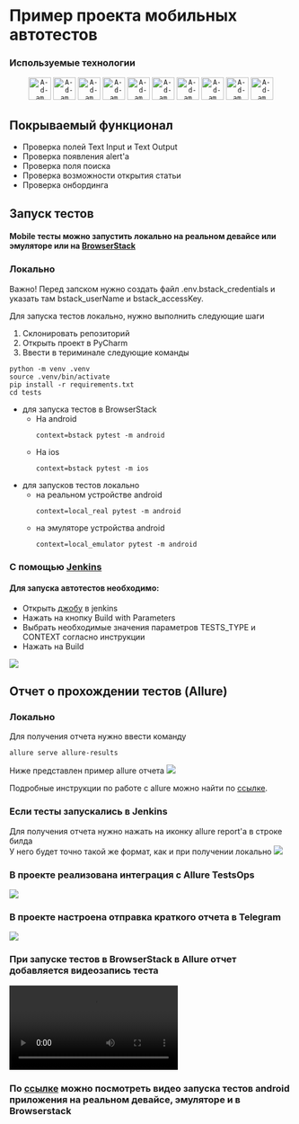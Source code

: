 # Пример проекта мобильных автотестов

###  Используемые технологии
<p align="center">
  <code><img src="images/logo/python.svg" width="40" height="40"  alt="A-d-am" title="Python"></code>
  <code><img src="images/logo/pytest.png" width="40" height="40"  alt="A-d-am" title="PyTest"></code>
  <code><img src="images/logo/selene.png" width="40" height="40"  alt="A-d-am" title="Selene"></code>
  <code><img src="images/logo/pycharm.png" width="40" height="40"  alt="A-d-am" title="PyCharm"></code>
  <code><img src="images/logo/Jenkins.svg" width="40" height="40"  alt="A-d-am" title="Jenkins"></code>
  <code><img src="images/logo/appium.png" width="40" height="40"  alt="A-d-am" title="Appium"></code>
  <code><img src="images/logo/android_studio.png" width="40" height="40"  alt="A-d-am" title="Android Studio"></code>
  <code><img src="images/logo/Allure_new.png" width="40" height="40"  alt="A-d-am" title="Allure Report"></code>
  <code><img src="images/logo/allure_testops.png" width="40" height="40"  alt="A-d-am" title="Allure TestOps"></code>
  <code><img src="images/logo/Telegram.svg" width="40" height="40"  alt="A-d-am" title="Telegram Bot"></code>
</p>

## Покрываемый функционал
- Проверка полей Text Input и Text Output
- Проверка появления alert'a 
- Проверка поля поиска 
- Проверка возможности открытия статьи
- Проверка онбординга


## Запуск тестов
#### Mobile тесты можно запустить локально на реальном девайсе или эмуляторе или на [BrowserStack](https://www.browserstack.com)

### Локально
Важно! Перед запском нужно создать файл .env.bstack_credentials и указать там bstack_userName и bstack_accessKey.

Для запуска тестов локально, нужно выполнить следующие шаги
1. Склонировать репозиторий
2. Открыть проект в PyCharm
3. Ввести в териминале следующие команды
``` 
python -m venv .venv
source .venv/bin/activate
pip install -r requirements.txt
cd tests 
```
- для запуска тестов в BrowserStack 
  - На android
    ```
    context=bstack pytest -m android 
    ```
  - На ios
    ```
    context=bstack pytest -m ios 
    ```
- для запусков тестов локально 
  - на реальном устройстве android 
    ```
    context=local_real pytest -m android 
    ```
  - на эмуляторе устройства android
    ```
    context=local_emulator pytest -m android 
    ```


### С помощью [Jenkins](https://jenkins.autotests.cloud/job/C07_suprun_diploma/)
#### Для запуска автотестов необходимо:
 - Открыть [джобу](https://jenkins.autotests.cloud/job/C07_suprun_diploma/) в jenkins
 - Нажать на кнопку Build with Parameters
 - Выбрать необходимые значения параметров TESTS_TYPE и CONTEXT согласно инструкции 
 - Нажать на Build
<img src="images/screenshots/Jenkins_build.png">


## Отчет о прохождении тестов (Allure)
### Локально
Для получения отчета нужно ввести команду 
```
allure serve allure-results
``` 
Ниже представлен пример allure отчета 
<img src="images/screenshots/allure_report_example_android.png">

Подробные инструкции по работе с allure можно найти по [ссылке](https://allurereport.org/docs/).
### Если тесты запускались в Jenkins
Для получения отчета нужно нажать на иконку allure report'a в строке билда  
У него будет точно такой же формат, как и при получении локально
<img src="images/screenshots/allure_report_from_jenkins.png">

### В проекте реализована интеграция с Allure TestsOps
<img src="images/screenshots/allure_test_ops.png">

### В проекте настроена отправка краткого отчета в Telegram
<img src="images/screenshots/tg_android_allure.png">

### При запуске тестов в BrowserStack в Allure отчет добавляется видеозапись теста
<video src="images/videos/browserstack_video_example.gif">Пример запуска теста

### По [ссылке](https://drive.google.com/file/d/1vJbZYOEBn86o7w8Ig0QB2DM3DWgwA4yH/view?usp=sharing) можно посмотреть видео запуска тестов android приложения на реальном девайсе, эмуляторе и в Browserstack 


